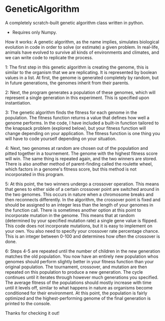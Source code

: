 # GeneticAlgorithm
A completely scratch-built genetic algorithm class written in python.
- Requires only Numpy.

How it works:
A genetic algorithm, as the name implies, simulates biological evolution in code in order to solve (or estimate) a given problem.
In real-life, animals have evolved to survive all kinds of environments and climates, and we can write code to replicate the process. 

1: The first step in this genetic algorithm is creating the genome, this is similar to the organism that we are replicating. It is represented by boolean values in a list. At first, the genome is generated completely by random, but in future generations, the genomes inherit from their parents.

2: Next, the program generates a population of these genomes, which will represent a single generation in this experiment. This is specified upon instantiation.

3: The genetic algorithm finds the fitness for each genome in the population. The fitness function returns a value that defines how well a genome performs. In the code, I have included a built-in function tailored to the knapsack problem (explored below), but your fitness function will change depending on your application. The fitness function is one thing you will have to code yourself depending on your situation. 

4: Next, two genomes at random are chosen out of the population and pitted together in a tournement. The genome with the highest fitness score will win. The same thing is repeated again, and the two winners are stored. There is also another method of parent-finding called the roulette wheel, which factors in a genome's fitness score, but this method is not incorporated in this program.

5: At this point, the two winners undergo a crossover operation. This means that genes to either side of a certain crossover point are switched around in the two genomes. This occurs in nature when a chromosome breaks and then reconnects differently. In the algorithm, the crossover point is fixed and should be assigned to an integer less than the length of your genomes in the function call. There is sometimes another option at this point to incorporate mutation in the genome. This means that at random (determined by your specified mutation rate) a single gene value is flipped. This code does not incorporate mutations, but it is easy to implement on your own. You also need to specify your crossover rate percentage chance. This is an integer between 0-100 and determines how often the crossover is done.

6: Steps 4-5 are repeated until the number of children in the new generation matches the old population. You now have an entirely new population whos genomes should perform slightly better in your fitness function than your original population. The tournament, crossover, and mutation are then repeated on this population to produce a new generation. The cycle continues until it iterates through however much generations you specified. The average fitness of the populations should mostly increase with time until it levels off, similar to what happens in nature as organisms become conditioned for their environment. At this point, the population is fairly optimized and the highest-performing genome of the final generation is printed to the console. 

Thanks for checking it out!
